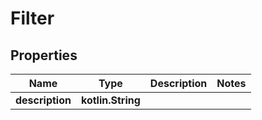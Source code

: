 
# Filter

## Properties
Name | Type | Description | Notes
------------ | ------------- | ------------- | -------------
**description** | **kotlin.String** |  |
